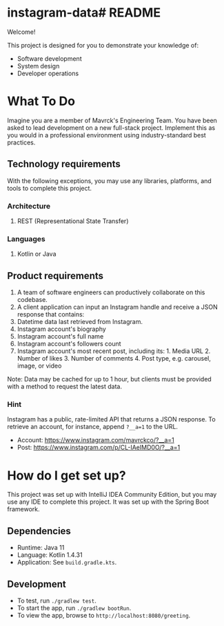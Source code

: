 # instagram-data# README

Welcome!

This project is designed for you to demonstrate your knowledge of:

- Software development
- System design
- Developer operations

# What To Do

Imagine you are a member of Mavrck's Engineering Team. You have been asked to lead development on a new full-stack project. Implement this as you would in a professional environment using industry-standard best practices.

## Technology requirements

With the following exceptions, you may use any libraries, platforms, and tools to complete this project.

### Architecture

1. REST (Representational State Transfer)

### Languages

1. Kotlin or Java

## Product requirements

1. A team of software engineers can productively collaborate on this codebase.
2. A client application can input an Instagram handle and receive a JSON response that contains:
  1. Datetime data last retrieved from Instagram.
  2. Instagram account's biography
  3. Instagram account's full name
  4. Instagram account's followers count
  5. Instagram account's most recent post, including its:
    1. Media URL
    2. Number of likes
    3. Number of comments
    4. Post type, e.g. carousel, image, or video

Note: Data may be cached for up to 1 hour, but clients must be provided with a method to request the latest data.

### Hint

Instagram has a public, rate-limited API that returns a JSON response. To retrieve an account, for instance, append `?__a=1` to the URL.

- Account: https://www.instagram.com/mavrckco/?__a=1
- Post: https://www.instagram.com/p/CL-IAeIMD0O/?__a=1

# How do I get set up?

This project was set up with IntelliJ IDEA Community Edition, but you may use any IDE to complete this project. It was set up with the Spring Boot framework.

## Dependencies
* Runtime: Java 11
* Language: Kotlin 1.4.31
* Application: See `build.gradle.kts`.

## Development
* To test, run `./gradlew test`.
* To start the app, run `./gradlew bootRun`.
* To view the app, browse to `http://localhost:8080/greeting`.
